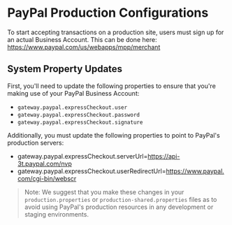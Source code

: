 # PayPal Production Configurations
To start accepting transactions on a production site, users must sign up for an actual Business Account. This can be done here: https://www.paypal.com/us/webapps/mpp/merchant

## System Property Updates
First, you'll need to update the following properties to ensure that you're making use of your PayPal Business Account:

- `gateway.paypal.expressCheckout.user`
- `gateway.paypal.expressCheckout.password`
- `gateway.paypal.expressCheckout.signature`

Additionally, you must update the following properties to point to PayPal's production servers:

- gateway.paypal.expressCheckout.serverUrl=https://api-3t.paypal.com/nvp
- gateway.paypal.expressCheckout.userRedirectUrl=https://www.paypal.com/cgi-bin/webscr

> Note: We suggest that you make these changes in your `production.properties` or `production-shared.properties` files as to avoid using PayPal's production resources in any development or staging environments.

